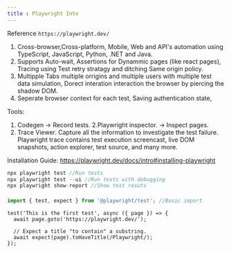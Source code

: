 ```yaml
---
title : Playwright Into
---
```


Reference `https://playwright.dev/`

1. Cross-browser,Cross-platform, Mobile, Web and API's automation using TypeScript, JavaScript, Python, .NET and Java.
2. Supports Auto-wait, Assertions for Dynammic pages (like react pages), Tracing using Test retry stratagy and ditching Same origin policy.
3. Multipple Tabs multiple orrigins and multiple users with multiple test data simulation, Dorect interation interaction the browser by piercing the shadow DOM.
4. Seperate browser context for each test, Saving authentication state,

Tools:
1. Codegen -> Record tests.
2.Playwright inspector. -> Inspect pages.
3. Trace Viewer. Capture all the information to investigate the test failure. Playwright trace contains test execution screencast, live DOM snapshots, action explorer, test source, and many more.

Installation Guide: https://playwright.dev/docs/intro#installing-playwright

```Javascript
npx playwright test //Run tests
npx playwright test --ui //Run tests with debugging
npx playwright show-report //Show test resuts
```
#### 

```JavaScript
import { test, expect } from '@playwright/test'; //Basic import

```

```Test
test('This is the first test', async ({ page }) => {
  await page.goto('https://playwright.dev/');

  // Expect a title "to contain" a substring.
  await expect(page).toHaveTitle(/Playwright/);
});
```
